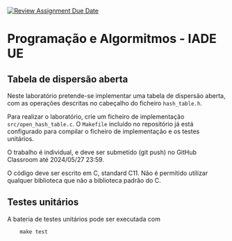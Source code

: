 [![Review Assignment Due Date](https://classroom.github.com/assets/deadline-readme-button-24ddc0f5d75046c5622901739e7c5dd533143b0c8e959d652212380cedb1ea36.svg)](https://classroom.github.com/a/j9dNddnk)
# Programação e Algormitmos - IADE UE

## Tabela de dispersão aberta

Neste laboratório pretende-se implementar uma tabela de dispersão aberta, com as operações descritas no cabeçalho do ficheiro `hash_table.h`.

Para realizar o laboratório, crie um ficheiro de implementação `src/open_hash_table.c`. O `Makefile` incluído no repositório já está configurado para compilar o ficheiro de implementação e os testes unitários.

O trabalho é individual, e deve ser submetido (git push) no GitHub Classroom até 2024/05/27 23:59.

O código deve ser escrito em C, standard C11. Não é permitido utilizar qualquer biblioteca que não a biblioteca padrão do C.

## Testes unitários

A bateria de testes unitários pode ser executada com

        make test
